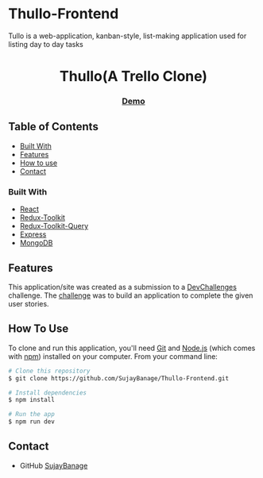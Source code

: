 # Thullo-Frontend
Tullo is a web-application, kanban-style, list-making application used for listing day to day tasks
<!-- Please update value in the {}  -->

<h1 align="center">Thullo(A Trello Clone)</h1>
<div align="center">
  <h3>
    <a href="thullo-frontend-nu.vercel.app">
      Demo
    </a>
  </h3>
</div>

<!-- TABLE OF CONTENTS -->

## Table of Contents

- [Built With](#built-with)
- [Features](#features)
- [How to use](#how-to-use)
- [Contact](#contact)

### Built With

<!-- This section should list any major frameworks that you built your project using. Here are a few examples.-->

- [React](https://reactjs.org/)
- [Redux-Toolkit](https://redux-toolkit.js.org)
- [Redux-Toolkit-Query](https://redux-toolkit.js.org/rtk-query/overview)
- [Express](https://expressjs.com)
- [MongoDB](https://www.mongodb.com)

## Features

<!-- List the features of your application or follow the template. Don't share the figma file here :) -->

This application/site was created as a submission to a [DevChallenges](https://devchallenges.io/challenges) challenge. The [challenge](https://devchallenges.io/challenges/wP0LbGgEeKhpFHUpPpDh) was to build an application to complete the given user stories.

## How To Use

<!-- Example: -->

To clone and run this application, you'll need [Git](https://git-scm.com) and [Node.js](https://nodejs.org/en/download/) (which comes with [npm](http://npmjs.com)) installed on your computer. From your command line:

```bash
# Clone this repository
$ git clone https://github.com/SujayBanage/Thullo-Frontend.git

# Install dependencies
$ npm install

# Run the app
$ npm run dev
```
## Contact
- GitHub [SujayBanage](https://github.com/SujayBanage)

